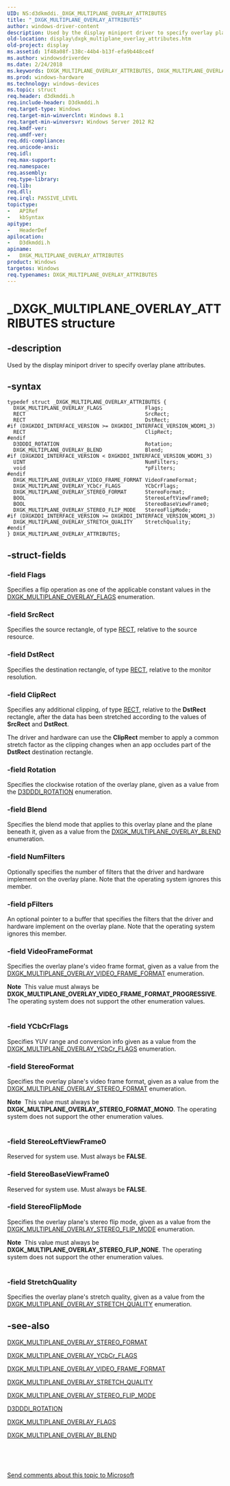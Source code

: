 ```yaml
---
UID: NS:d3dkmddi._DXGK_MULTIPLANE_OVERLAY_ATTRIBUTES
title: "_DXGK_MULTIPLANE_OVERLAY_ATTRIBUTES"
author: windows-driver-content
description: Used by the display miniport driver to specify overlay plane attributes.
old-location: display\dxgk_multiplane_overlay_attributes.htm
old-project: display
ms.assetid: 1f48a08f-138c-44b4-b13f-efa9b448ce4f
ms.author: windowsdriverdev
ms.date: 2/24/2018
ms.keywords: DXGK_MULTIPLANE_OVERLAY_ATTRIBUTES, DXGK_MULTIPLANE_OVERLAY_ATTRIBUTES structure [Display Devices], _DXGK_MULTIPLANE_OVERLAY_ATTRIBUTES, d3dkmddi/DXGK_MULTIPLANE_OVERLAY_ATTRIBUTES, display.dxgk_multiplane_overlay_attributes
ms.prod: windows-hardware
ms.technology: windows-devices
ms.topic: struct
req.header: d3dkmddi.h
req.include-header: D3dkmddi.h
req.target-type: Windows
req.target-min-winverclnt: Windows 8.1
req.target-min-winversvr: Windows Server 2012 R2
req.kmdf-ver: 
req.umdf-ver: 
req.ddi-compliance: 
req.unicode-ansi: 
req.idl: 
req.max-support: 
req.namespace: 
req.assembly: 
req.type-library: 
req.lib: 
req.dll: 
req.irql: PASSIVE_LEVEL
topictype:
-	APIRef
-	kbSyntax
apitype:
-	HeaderDef
apilocation:
-	D3dkmddi.h
apiname:
-	DXGK_MULTIPLANE_OVERLAY_ATTRIBUTES
product: Windows
targetos: Windows
req.typenames: DXGK_MULTIPLANE_OVERLAY_ATTRIBUTES
---
```


# _DXGK_MULTIPLANE_OVERLAY_ATTRIBUTES structure


## -description


Used by the display miniport driver to specify overlay plane attributes.


## -syntax


````
typedef struct _DXGK_MULTIPLANE_OVERLAY_ATTRIBUTES {
  DXGK_MULTIPLANE_OVERLAY_FLAGS              Flags;
  RECT                                       SrcRect;
  RECT                                       DstRect;
#if (DXGKDDI_INTERFACE_VERSION >= DXGKDDI_INTERFACE_VERSION_WDDM1_3)
  RECT                                       ClipRect;
#endif 
  D3DDDI_ROTATION                            Rotation;
  DXGK_MULTIPLANE_OVERLAY_BLEND              Blend;
#if (DXGKDDI_INTERFACE_VERSION < DXGKDDI_INTERFACE_VERSION_WDDM1_3)
  UINT                                       NumFilters;
  void                                       *pFilters;
#endif 
  DXGK_MULTIPLANE_OVERLAY_VIDEO_FRAME_FORMAT VideoFrameFormat;
  DXGK_MULTIPLANE_OVERLAY_YCbCr_FLAGS        YCbCrFlags;
  DXGK_MULTIPLANE_OVERLAY_STEREO_FORMAT      StereoFormat;
  BOOL                                       StereoLeftViewFrame0;
  BOOL                                       StereoBaseViewFrame0;
  DXGK_MULTIPLANE_OVERLAY_STEREO_FLIP_MODE   StereoFlipMode;
#if (DXGKDDI_INTERFACE_VERSION >= DXGKDDI_INTERFACE_VERSION_WDDM1_3)
  DXGK_MULTIPLANE_OVERLAY_STRETCH_QUALITY    StretchQuality;
#endif 
} DXGK_MULTIPLANE_OVERLAY_ATTRIBUTES;
````


## -struct-fields




### -field Flags

Specifies a flip operation as one of the applicable constant values in the <a href="..\d3dkmddi\ns-d3dkmddi-_dxgk_multiplane_overlay_flags.md">DXGK_MULTIPLANE_OVERLAY_FLAGS</a> enumeration.


### -field SrcRect

Specifies the source rectangle, of type <a href="https://msdn.microsoft.com/library/windows/hardware/ff569234">RECT</a>, relative to the source resource.


### -field DstRect

Specifies the destination rectangle, of type <a href="https://msdn.microsoft.com/library/windows/hardware/ff569234">RECT</a>, relative to the monitor resolution.


### -field ClipRect

Specifies any additional clipping, of type <a href="https://msdn.microsoft.com/library/windows/hardware/ff569234">RECT</a>, relative to the <b>DstRect</b> rectangle, after the data has been stretched according to the values of <b>SrcRect</b> and <b>DstRect</b>.

The driver and hardware can use the <b>ClipRect</b> member to apply a common stretch factor as the clipping changes when an app occludes part of the <b>DstRect</b> destination rectangle.


### -field Rotation

Specifies the clockwise rotation of the overlay plane, given as a value from the <a href="..\d3dukmdt\ne-d3dukmdt-_d3dddi_rotation.md">D3DDDI_ROTATION</a> enumeration.


### -field Blend

Specifies the blend mode that applies to this overlay plane and the plane beneath it, given as a value from the <a href="..\d3dkmddi\ns-d3dkmddi-_dxgk_multiplane_overlay_blend.md">DXGK_MULTIPLANE_OVERLAY_BLEND</a> enumeration.


### -field NumFilters

Optionally specifies the number of filters that the driver and hardware implement on the overlay plane. Note that the operating system ignores this member.


### -field pFilters

An optional pointer to a buffer that specifies the filters that the driver and hardware implement on the overlay plane. Note that the operating system ignores this member.


### -field VideoFrameFormat

Specifies the overlay plane's video frame format, given as a value from the <a href="..\d3dkmddi\ne-d3dkmddi-_dxgk_multiplane_overlay_video_frame_format.md">DXGK_MULTIPLANE_OVERLAY_VIDEO_FRAME_FORMAT</a> enumeration.

<div class="alert"><b>Note</b>  This value must always be <b>DXGK_MULTIPLANE_OVERLAY_VIDEO_FRAME_FORMAT_PROGRESSIVE</b>. The operating system does not support the other enumeration values.</div>
<div> </div>

### -field YCbCrFlags

Specifies YUV range and conversion info given as a value from the <a href="..\d3dkmddi\ns-d3dkmddi-_dxgk_multiplane_overlay_ycbcr_flags.md">DXGK_MULTIPLANE_OVERLAY_YCbCr_FLAGS</a> enumeration.


### -field StereoFormat

Specifies the overlay plane's video frame format, given as a value from the <a href="..\d3dkmddi\ne-d3dkmddi-_dxgk_multiplane_overlay_stereo_format.md">DXGK_MULTIPLANE_OVERLAY_STEREO_FORMAT</a> enumeration.

<div class="alert"><b>Note</b>  This value must always be <b>DXGK_MULTIPLANE_OVERLAY_STEREO_FORMAT_MONO</b>. The operating system does not support the other enumeration values.</div>
<div> </div>

### -field StereoLeftViewFrame0

Reserved for system use. Must always be <b>FALSE</b>.


### -field StereoBaseViewFrame0

Reserved for system use. Must always be <b>FALSE</b>.


### -field StereoFlipMode

Specifies the overlay plane's stereo flip mode, given as a value from the <a href="..\d3dkmddi\ne-d3dkmddi-_dxgk_multiplane_overlay_stereo_flip_mode.md">DXGK_MULTIPLANE_OVERLAY_STEREO_FLIP_MODE</a> enumeration.

<div class="alert"><b>Note</b>  This value must always be <b>DXGK_MULTIPLANE_OVERLAY_STEREO_FLIP_NONE</b>. The operating system does not support the other enumeration values.</div>
<div> </div>

### -field StretchQuality

Specifies the overlay plane's stretch quality, given as a value from the <a href="..\d3dkmddi\ne-d3dkmddi-_dxgk_multiplane_overlay_stretch_quality.md">DXGK_MULTIPLANE_OVERLAY_STRETCH_QUALITY</a> enumeration.


## -see-also

<a href="..\d3dkmddi\ne-d3dkmddi-_dxgk_multiplane_overlay_stereo_format.md">DXGK_MULTIPLANE_OVERLAY_STEREO_FORMAT</a>



<a href="..\d3dkmddi\ns-d3dkmddi-_dxgk_multiplane_overlay_ycbcr_flags.md">DXGK_MULTIPLANE_OVERLAY_YCbCr_FLAGS</a>



<a href="..\d3dkmddi\ne-d3dkmddi-_dxgk_multiplane_overlay_video_frame_format.md">DXGK_MULTIPLANE_OVERLAY_VIDEO_FRAME_FORMAT</a>



<a href="..\d3dkmddi\ne-d3dkmddi-_dxgk_multiplane_overlay_stretch_quality.md">DXGK_MULTIPLANE_OVERLAY_STRETCH_QUALITY</a>



<a href="..\d3dkmddi\ne-d3dkmddi-_dxgk_multiplane_overlay_stereo_flip_mode.md">DXGK_MULTIPLANE_OVERLAY_STEREO_FLIP_MODE</a>



<a href="..\d3dukmdt\ne-d3dukmdt-_d3dddi_rotation.md">D3DDDI_ROTATION</a>



<a href="..\d3dkmddi\ns-d3dkmddi-_dxgk_multiplane_overlay_flags.md">DXGK_MULTIPLANE_OVERLAY_FLAGS</a>



<a href="..\d3dkmddi\ns-d3dkmddi-_dxgk_multiplane_overlay_blend.md">DXGK_MULTIPLANE_OVERLAY_BLEND</a>



 

 

<a href="mailto:wsddocfb@microsoft.com?subject=Documentation%20feedback [display\display]:%20DXGK_MULTIPLANE_OVERLAY_ATTRIBUTES structure%20 RELEASE:%20(2/24/2018)&amp;body=%0A%0APRIVACY STATEMENT%0A%0AWe use your feedback to improve the documentation. We don't use your email address for any other purpose, and we'll remove your email address from our system after the issue that you're reporting is fixed. While we're working to fix this issue, we might send you an email message to ask for more info. Later, we might also send you an email message to let you know that we've addressed your feedback.%0A%0AFor more info about Microsoft's privacy policy, see http://privacy.microsoft.com/en-us/default.aspx." title="Send comments about this topic to Microsoft">Send comments about this topic to Microsoft</a>

